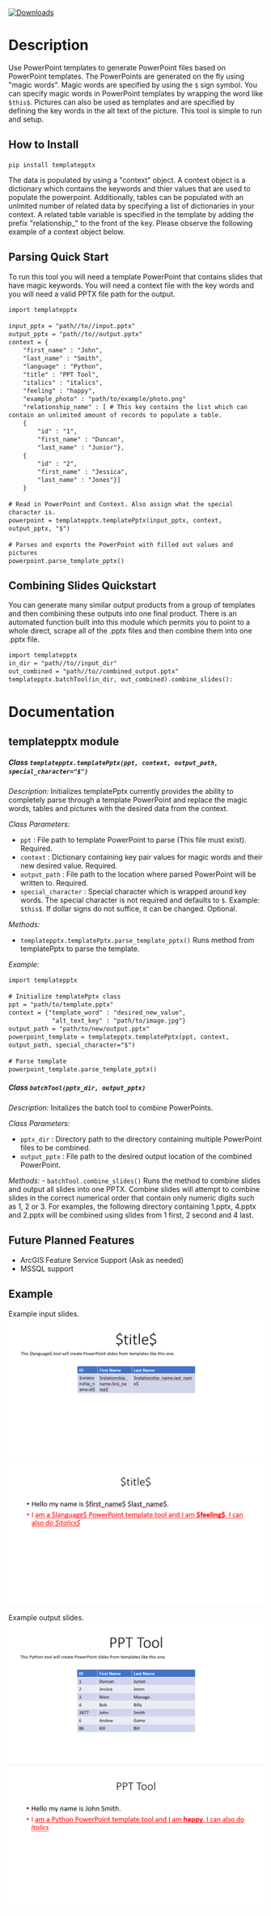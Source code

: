 [![Downloads](https://pepy.tech/badge/templatepptx)](https://pepy.tech/project/templatepptx)

# Description

Use PowerPoint templates to generate PowerPoint files based on PowerPoint templates. The PowerPoints are generated on the fly using "magic words". Magic words are specified by using the `$` sign symbol. You can specify magic words in PowerPoint templates by wrapping the word like `$this$`. Pictures can also be used as templates and are specified by defining the key words in the alt text of the picture. This tool is simple to run and setup. 

## How to Install 
`pip install templatepptx`

The data is populated by using a "context" object. A context object is a dictionary which contains the keywords and thier values that are used to populate the powerpoint. Additionally, tables can be populated with an unlmited number of related data by specifying a list of dictionaries in your context. A related table variable is specified in the template by adding the prefix "relationship_" to the front of the key. Please observe the following example of a context object below.

## Parsing Quick Start

To run this tool you will need a template PowerPoint that contains slides that have magic keywords. You will need a context file with the key words and you will need a valid PPTX file path for the output.

```
import templatepptx

input_pptx = "path//to//input.pptx"
output_pptx = "path//to//output.pptx"
context = {
    "first_name" : "John",
    "last_name" : "Smith",
    "language" : "Python",
    "title" : "PPT Tool",
    "italics" : "italics",
    "feeling" : "happy",
    "example_photo" : "path/to/example/photo.png"
    "relationship_name" : [ # This key contains the list which can contain an unlimited amount of records to populate a table.
    {
        "id" : "1",
        "first_name" : "Duncan",
        "last_name" : "Junior"},
    {
        "id" : "2",
        "first_name" : "Jessica",
        "last_name" : "Jones"}]
    }

# Read in PowerPoint and Context. Also assign what the special character is.
powerpoint = templatepptx.templatePptx(input_pptx, context, output_pptx, "$")

# Parses and exports the PowerPoint with filled out values and pictures
powerpoint.parse_template_pptx()

```

## Combining Slides Quickstart

You can generate many similar output products from a group of templates and then combining these outputs into one final product. There is an automated function built into this module which permits you to point to a whole direct, scrape all of the .pptx files and then combine them into one .pptx file. 

```
import templatepptx
in_dir = "path//to//input_dir"
out_combined = "path//to//combined_output.pptx"
templatepptx.batchTool(in_dir, out_combined).combine_slides():
```

# Documentation

## templatepptx module

##### Class `templatepptx.templatePptx(ppt, context, output_path, special_character="$")`

*Description:*
Initializes templatePptx currently provides the ability to completely parse through a template PowerPoint and replace the magic words, tables and pictures with the desired data from the context.

*Class Parameters:*
-   `ppt` : File path to template PowerPoint to parse (This file must exist). Required.
-   `context` : Dictionary containing key pair values for magic words and their new desired value. Required.
-   `output_path` : File path to the location where parsed PowerPoint will be written to. Required.
-   `special_character` : Special character which is wrapped around key words. The special character is not required and defaults to `$`. Example: `$this$`. If dollar signs do not suffice, it can be changed. Optional.

*Methods:*
-   `templatepptx.templatePptx.parse_template_pptx()` Runs method from templatePptx to parse the template.


*Example:*
```
import templatepptx

# Initialize templatePptx class
ppt = "path/to/template.pptx"
context = {"template_word" : "desired_new_value",
            "alt_text_key" : "path/to/image.jpg"}
output_path = "path/to/new/output.pptx"
powerpoint_template = templatepptx.templatePptx(ppt, context, output_path, special_character="$")

# Parse template
powerpoint_template.parse_template_pptx()
```

##### Class `batchTool(pptx_dir, output_pptx)`

*Description:*
Initalizes the batch tool to combine PowerPoints. 

*Class Parameters:*
-   `pptx_dir` : Directory path to the directory containing multiple PowerPoint files to be combined.
-   `output_pptx` : File path to the desired output location of the combined PowerPoint.

*Methods:*
    - `batchTool.combine_slides()` Runs the method to combine slides and output all slides into one PPTX. Combine slides will attempt to combine slides in the correct numerical order that contain only numeric digits such as 1, 2 or 3. For examples, the following directory containing 1.pptx, 4.pptx and 2.pptx will be combined using slides from 1 first, 2 second and 4 last.








## Future Planned Features
- ArcGIS Feature Service Support (Ask as needed)
- MSSQL support


## Example

Example input slides.
![input slide 1 example](img/in1.PNG)
![input slide 2 example](img/in2.PNG)

Example output slides.
![output slide 1 example](img/out1.PNG)
![output slide 2 example](img/out2.PNG)
